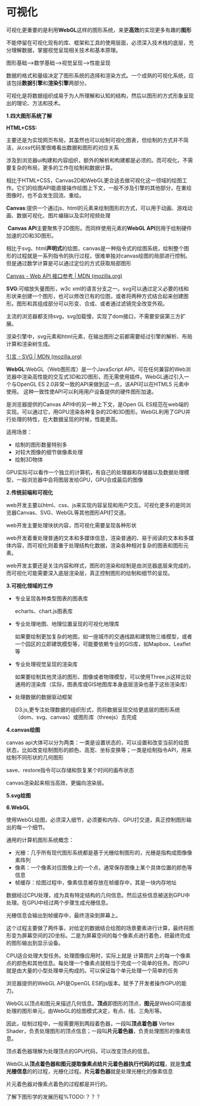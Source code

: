 # 可视化

可视化更重要的是利用**WebGL**这样的图形系统，来更**高效**的实现更多有趣的**图形**

不能停留在可视化现有的库、框架和工具的使用层面，必须深入技术栈的底层，充分理解数据，掌握视觉呈现相关技术和基本原理。

图形基础-->数学基础-->视觉呈现-->性能呈现

数据的格式和量级决定了图形系统的选择和渲染方式。一个成熟的可视化系统，应该包括**数据引擎**和**渲染引擎**两部分。

可视化是将数据组织成易于为人所理解和认知的结构，然后以图形的方式形象呈现出的理论、方法和技术。

**1.四大图形系统了解**

**HTML+CSS:**

主要还是为实现网页布局，其虽然也可以绘制可视化图表，但绘制的方式并不简洁，从css代码里很难看出数据和图形的对应关系

涉及到浏览器ui构建和内容组织，额外的解析和构建都是必须的。而可视化，不需要复杂的布局，更多的工作在绘制和数据计算。

相比于HTML+CSS，Canvas2D和WebGL更合适去做可视化这一领域的绘图工作。它们的绘图API能直接操作绘图上下文，一般不涉及引擎的其他部分，在重绘图像时，也不会发生回流、重绘。

**Canvas**:提供一个通过js、html的<canvas>元素来绘制图形的方式，可以用于动画、游戏动画、数据可视化、图片编辑以及实时视频处理

​           **Canvas API**主要聚焦于2D图形。而同样使用<canvas>元素的**WebGL API**则用于绘制硬件加速的2D和3D图形。

相比于svg、html**声明式**的绘图，canvas是一种指令式的绘图系统，绘制整个图形的过程就是一系列指令的执行过程，很难单独对canvas绘图的局部进行控制。但是通过数学计算是可以通过定位的方式获取局部图形

[Canvas - Web API 接口参考 | MDN (mozilla.org)](https://developer.mozilla.org/zh-CN/docs/Web/API/Canvas_API)

**SVG**:可缩放矢量图形，w3c xml的语言分支之一。svg可以通过定义必要的线和形状来创建一个图形，也可以修改已有的位图，或者将两种方式结合起来创建图形。图形和其组成部分可以形变、合成、或者通过滤镜完全改变外观。

主流的浏览器都支持svg，svg加载慢，实现了dom接口，不需要安装第三方扩展。

渲染引擎中，svg元素和html元素，在输出图形之前都需要经过引擎的解析、布局计算和渲染树生成。

[引言 - SVG | MDN (mozilla.org)](https://developer.mozilla.org/zh-CN/docs/Web/SVG/Tutorial/Introduction)

**WebGL**:WebGL（Web图形库）是一个JavaScript API，可在任何兼容的Web浏览器中渲染高性能的交互式3D和2D图形，而无需使用插件。WebGL通过引入一个与OpenGL ES 2.0非常一致的API来做到这一点，该API可以在HTML5 [<canvas>](https://developer.mozilla.org/zh-CN/docs/Web/HTML/Element/canvas)元素中使用。 这种一致性使API可以利用用户设备提供的硬件图形加速。

是浏览器提供的Canvas API中的另一种上下文，是Open GL ES规范在web端的实现。可以通过它，用GPU渲染各种复杂的2D和3D图形。WebGL利用了GPU并行处理的特性，在大数据呈现的时候，性能更高。

适用场景：

* 绘制的图形数量特别多
* 对较大图像的细节做像素处理
* 绘制3D物体

GPU实际可以看作一个独立的计算机，有自己的处理器和存储器以及数据处理模型，一般浏览器中会将图层发给GPU，GPU合成最后的图像

**2.传统前端和可视化**

web开发主要以html、css、js来实现内容呈现和用户交互。可视化更多的是同浏览器Canvas、SVG、WebGL等其他图形API打交道。

web开发主要处理块状内容，而可视化需要呈现各种形状

web开发着重处理普通的文本和多媒体信息，渲染普通的、易于阅读的文本和多媒体内容，而可视化则着重于处理结构化数据，渲染各种相对复杂的图表和图形元素。

web开发主要还是关注内容和样式，图形的渲染和绘制是由浏览器底层来完成的，而可视化可能需要深入底层渲染层，真正控制图形的绘制和细节的呈现。

**3.可视化领域的工作**

* 专业呈现各种类型图表的图表库

  echarts、chart.js图表库

* 专业处理地图、地理位置呈现的可视化地理库

  如果要绘制更加复杂的地图，如一座城市的交通线路和建筑物三维模型，或者一个园区的立即建筑模型等，可能要依赖专业的GIS库，如Mapbox、Leaflet等

* 专业处理视觉呈现的渲染库

  如果要绘制其他灵活的图形、图像或者物理模型，可以使用Three.js这样比较通用的渲染库（实际，图表库或GIS地图库本身底层渲染也基于这些渲染库）

* 处理数据的数据驱动框架

  D3.js,更专注处理数据的组织形式，而将数据呈现交给更底层的图形系统（dom、svg、canvas）或图形库（threejs）去完成

**4.canvas绘图**

canvas api大体可以分为两类：一类是设置状态的，可以设置和改变当前的绘图状态，比如改变绘制图形的颜色、高宽、坐标变换等；一类是绘制指令API，用来绘制不同形状的几何图形

save、restore指令可以存储和恢复某个时间的画布状态

canvas渲染起来相当高效，更偏向渲染层。

**5.svg绘图**

**6.WebGL**

使用WebGL绘图，必须深入细节，必须要和内存、GPU打交道，真正控制图形输出的每一个细节。

通用的计算机图形系统概念：

* 光栅：几乎所有现代图形系统都是基于光栅绘制图形的，光栅是指构成图像像素阵列
* 像素：一个像素对应图像上的一个点，通常保存图像上某个具体位置的颜色等信息
* 帧缓存：绘图过程中，像素信息被存放在帧缓存中，其是一块内存地址

数据经过CPU处理，成为具有特定结构的几何信息。然后这些信息被送到GPU中处理。在GPU中经过两个步骤生成光栅信息。

光栅信息会输出到帧缓存中，最终渲染到屏幕上。

这个过程主要做了两件事，对给定的数据结合绘图的场景要素进行计算，最终将图形变为屏幕空间的2D坐标。二是为屏幕空间的每个像素点进行着色，把最终完成的图形输出到显示设备。

CPU适合处理大型任务。处理图像应用时，实际上就是 计算图片上的每一个像素点的颜色和其他信息。每处理一个像素点就相当于完成一个简单的任务。而GPU就是由大量的小型处理单元构成的。可以保证每个单元处理一个简单的任务

浏览器提供的WebGL API是OpenGL ES的js版本。赋予了开发者操作GPU的能力。

WebGL以顶点和图元来描述几何信息。**顶点**即图形的顶点，**图元**是WebGl可直接处理的图形单元，由WebGL的绘图模式决定，有点、线、三角形等。

因此，绘制过程中，一般需要用到两段着色器，一段叫**顶点着色器** Vertex Shader，负责处理图形的顶点信息；一段叫**片元着色器**，负责处理图形的像素信息。

顶点着色器理解为处理顶点的GPU代码，可以改变顶点的信息。

WebGL从**顶点着色器和图元提取像素点给片元着色器执行代码的过程**，就是**生成光栅信息**的的过程，光栅化过程。**片元着色器**就是处理光栅化的像素信息

片元着色器对像素点着色的过程都是并行的。

了解下图形学的发展历程%TODO:？？？










